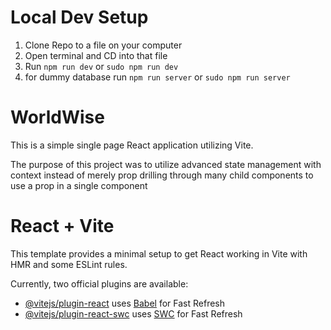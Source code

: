 # Local Dev Setup

1. Clone Repo to a file on your computer
2. Open terminal and CD into that file
3. Run `npm run dev` or `sudo npm run dev`
4. for dummy database run `npm run server` or `sudo npm run server`

# WorldWise

This is a simple single page React application utilizing Vite.

The purpose of this project was to utilize advanced state management with context
instead of merely prop drilling through many child components to use a prop in a single component

# React + Vite

This template provides a minimal setup to get React working in Vite with HMR and some ESLint rules.

Currently, two official plugins are available:

- [@vitejs/plugin-react](https://github.com/vitejs/vite-plugin-react/blob/main/packages/plugin-react/README.md) uses [Babel](https://babeljs.io/) for Fast Refresh
- [@vitejs/plugin-react-swc](https://github.com/vitejs/vite-plugin-react-swc) uses [SWC](https://swc.rs/) for Fast Refresh
